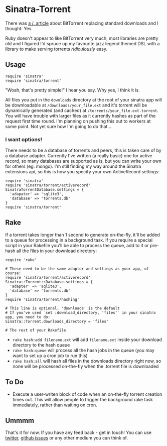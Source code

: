 Sinatra-Torrent
===============

There was [a /. article](http://ask.slashdot.org/story/10/10/04/0035231) about BitTorrent replacing standard downloads and I thought: Yes.

Ruby doesn't appear to like BitTorrent very much, most libraries are pretty old and I figured I'd spruce up my favourite jazz legend themed DSL with a library to make serving torrents *ridiculously* easy.

Usage
-----

    require 'sinatra'
    require 'sinatra/torrent'

"Woah, that's pretty simple!" I hear you say. Why yes, I think it is.

All files you put in the `downloads` directory at the root of your sinatra app will be downloadable at `/downloads/your_file.ext` and it's torrent will be dynamically generated (and cached) at `/torrents/your_file.ext.torrent`. You will have trouble with larger files as it currently hashes as part of the request first time round. I'm planning on pushing this out to workers at some point. Not yet sure how I'm going to do that…

### I want options!

There needs to be a database of torrents and peers, this is taken care of by a database adapter. Currently I've written (a really basic) one for active record, so many databases are supported as is, but you can write your own for others (eg. mongo). I'm still finding my way around the Sinatra extensions api, so this is how you specify your own ActiveRecord settings:

    require 'sinatra'
    require 'sinatra/torrent/activerecord'
    SinatraTorrentDatabase.settings = {
	  'adapater' => 'sqlite3',
	  'database' => 'torrents.db'
    }
    require 'sinatra/torrent'

Rake
----

If a torrent takes longer than 1 second to generate on-the-fly, it'll be added to a queue for processing in a background task. If you require a special script in your Rakefile you'll be able to process the queue, add to it or pre-hash all the files in your download directory:

	require 'rake'
	
	# These need to be the same adaptor and settings as your app, of course!
	require 'sinatra/torrent/activerecord'
	Sinatra::Torrent::Database.settings = {
	  'adapter' => 'sqlite3',
	  'database' => 'torrents.db'
	}
	require 'sinatra/torrent/hashing'
	
	# This line is optional, 'downloads' is the default
	# If you've used `set :download_directory, 'files'` in your sinatra app, you need to do:
	Sinatra::Torrent.downloads_directory = 'files'
	
	# The rest of your Rakefile

* `rake hash:add filename.ext` will add `filename.ext` inside your download directory to the hash queue
* `rake hash:queue` will process all the hash jobs in the queue (you may want to set up a cron job to run this)
* `rake hash:all` will hash all files in the downloads directory right now, so none will be processed on-the-fly when the .torrent file is downloaded

To Do
-----

* Execute a user-writen block of code when an on-the-fly torrent creation times out. This will allow people to trigger the background rake task immediately, rather than waiting on cron.

Ummmm
-----

That's it for now. If you have any feed back - get in touch! You can use [twitter](http://twitter.com/jphastings), [github issues](http://github.com/jphastings/sinatra-torrent/issues) or any other medium you can think of.
